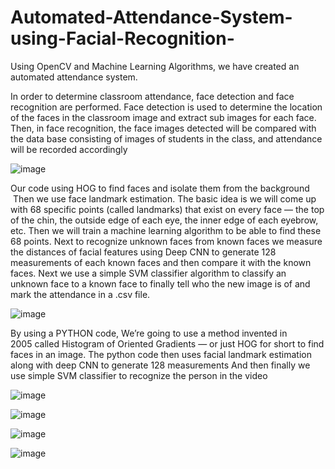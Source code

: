 # Automated-Attendance-System-using-Facial-Recognition-
Using OpenCV and Machine Learning Algorithms, we have created an automated attendance system. 


In order to determine classroom attendance, face detection and face recognition are performed. Face detection is used to determine the location of the faces in the classroom image and extract sub images for each face. Then, in face recognition, the face images detected will be compared with the data base consisting of images of students in the class, and attendance will be recorded accordingly

![image](https://github.com/Fahad10K/Automated-Attendance-System-using-Facial-Recognition-/assets/92253772/a182887a-96b4-4977-ad1d-95486657b419)


Our code using HOG to find faces and isolate them from the background 
 Then we use face landmark estimation. The basic idea is we will come up with 68 specific points (called landmarks) that exist on every face — the top of the chin, the outside edge of each eye, the inner edge of each eyebrow, etc. Then we will train a machine learning algorithm to be able to find these 68 points.
Next to recognize unknown faces from known faces we measure the distances of facial features using Deep CNN to generate 128 measurements of each known faces and then compare it with the known faces.
Next we use a simple SVM classifier algorithm to classify an unknown face to a known face to finally tell who the new image is of and mark the attendance in a .csv file.

![image](https://github.com/Fahad10K/Automated-Attendance-System-using-Facial-Recognition-/assets/92253772/5b035844-ca8d-49c9-8970-58585001c6da)


By using a PYTHON code, We’re going to use a method invented in 2005 called Histogram of Oriented Gradients — or just HOG for short to find faces in an image.
The python code then uses facial landmark estimation along with deep CNN to generate 128 measurements 
And then finally we use simple SVM classifier to recognize the person in the video

![image](https://github.com/Fahad10K/Automated-Attendance-System-using-Facial-Recognition-/assets/92253772/30401c2f-ad37-446b-98a9-ca23c0088f37)

![image](https://github.com/Fahad10K/Automated-Attendance-System-using-Facial-Recognition-/assets/92253772/ea4e48fd-d00c-440f-a22b-8d9f7b8589eb)



![image](https://github.com/Fahad10K/Automated-Attendance-System-using-Facial-Recognition-/assets/92253772/dabb1be3-8ec3-41e6-b145-9c4461a12052)

![image](https://github.com/Fahad10K/Automated-Attendance-System-using-Facial-Recognition-/assets/92253772/e585f12b-9edc-4c38-9f11-c985ccea9e43)


